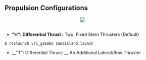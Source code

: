 ## Propulsion Configurations

<div align=center>

<img src="https://bitbucket.org/repo/BgXLzgM/images/2101300599-Propulsion%20Options.png"/><br></br>

</div> 

* __"H": Differential Thrust :__ Two, Fixed Stern Thrusters (Default)
```console
$ roslaunch vrx_gazebo sandisland.launch
```

* __"T": Differential Thrust: __ An Additional Lateral/Bow Thruster
